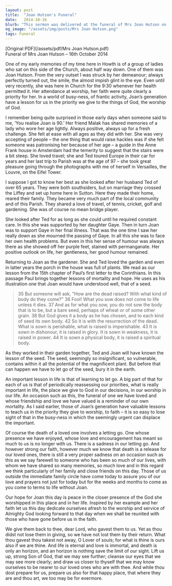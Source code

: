```yaml
---
layout: post
title:  "Joan Hutson's Funeral"
date:   2014-10-16
blurb: "This sermon was delivered at the funeral of Mrs Joan Hutson on 16th October 2014. It highlights Joan's vibrant life, her faith, and her love for gardening. The sermon draws parallels between the life cycle of a seed and human life, emphasizing the importance of faith and worship."
og_image: "/assets/img/posts/Mrs Joan Hutson.png"
tags: Funeral
---
```

[Original PDF](/assets/pdf/Mrs Joan Hutson.pdf)    
Funeral of Mrs Joan Hutson – 16th October 2014

One of my early memories of my time here in Howth is of a group of ladies who sat on this side of the Church, about half way down. One of them was Joan Hutson. From the very outset I was struck by her demeanour; always perfectly turned out, the smile, the almost impish glint in the eye. Even until very recently, she was here in Church for the 9:30 whenever her health permitted it. Her attendance at worship, her faith were quite clearly a priority for her. In a world of busy-ness, of frantic activity, Joan’s generation have a lesson for us in the priority we give to the things of God, the worship of God.

I remember being quite surprised in those early days when someone said to me, ‘You realise Joan is 90.’ Her friend Malak has shared memories of a lady who wore her age lightly. Always positive, always up for a fresh challenge. She felt at ease with all ages as they did with her. She was very accepting of people – the one thing that would raise hackles was if she felt someone was patronising her because of her age – a guide in the Anne Frank house in Amsterdam had the temerity to suggest that the stairs were a bit steep. She loved travel; she and Ted toured Europe in their car for years and her last trip to Parish was at the age of 97 – she took great pleasure going through the photographs with me of herself in Versailles, the Louvre, on the Eifel Tower.

I suppose I got to know her best as she looked after her husband Ted of over 65 years. They were both southsiders, but on marriage they crossed the Liffey and set up home here in Sutton. Here they made their home, reared their family. They became very much part of the local community and of this Parish. They shared a love of travel, of tennis, cricket, golf and gardening. She was of course no mean bridge player.

She looked after Ted for as long as she could until he required constant care. In this she was supported by her daughter Gaye. Then in turn Joan was to support Gaye in her final illness. That was the one time I saw her really down as she mourned the passing of Gaye. In all this she was to face her own health problems. But even in this her sense of humour was always there as she showed off her purple feet, stained with permanganate. Her positive outlook on life, her gentleness, her good humour remained.

Returning to Joan as the gardener. She and Ted loved the garden and even in latter years the porch in the house was full of plants. We read as our lesson from the 15th chapter of Paul’s first letter to the Corinthians. In this passage Paul brings together lessons of mortality and hope. He uses as his illustration one that Joan would have understood well, that of a seed.

> 35 But someone will ask, "How are the dead raised? With what kind of body do they come?" 36 Fool! What you sow does not come to life unless it dies. 37 And as for what you sow, you do not sow the body that is to be, but a bare seed, perhaps of wheat or of some other grain. 38 But God gives it a body as he has chosen, and to each kind of seed its own body.
> 42 So it is with the resurrection of the dead. What is sown is perishable, what is raised is imperishable. 43 It is sown in dishonour, it is raised in glory. It is sown in weakness, it is raised in power. 44 It is sown a physical body, it is raised a spiritual body.

As they worked in their garden together, Ted and Joan will have known the lesson of the seed. The seed, seemingly so insignificant, so vulnerable, contains within it all the potential of the magnificent plant. But before that can happen we have to let go of the seed, bury it in the earth.

An important lesson in life is that of learning to let go. A big part of that for each of us is that of periodically reassessing our priorities, what is really important in life, the place we give to God in our decisions, in our worship in our life. An occasion such as this, the funeral of one we have loved and whose friendship and love we have valued is a reminder of our own mortality. As I said earlier, those of Joan’s generation have valuable lessons to teach us in the priority they give to worship, to faith – it is so easy to lose sight of that in the busy-ness in which the seemingly urgent can displace the important.

Of course the death of a loved one involves a letting go. One whose presence we have enjoyed, whose love and encouragement has meant so much to us is no longer with us. There is a sadness in our letting go. And however strong our faith, however much we know that death is a release for our loved ones, there is still a very proper sadness on an occasion such as this as we say farewell to someone who has been so much of our lives, with whom we have shared so many memories, so much love and in this regard we think particularly of her family and close friends on this day. Those of us outside the immediate family circle have come today to assure you of our love and prayers not just for today but for the weeks and months to come as you come to terms to life without Joan.

Our hope for Joan this day is peace in the closer presence of the God she worshipped in this place and in her life. Inspired by her example and her faith let us this day dedicate ourselves afresh to the worship and service of Almighty God looking forward to that day when we shall be reunited with those who have gone before us in the faith.

We give them back to thee, dear Lord, who gavest them to us. Yet as thou didst not lose them in giving, so we have not lost them by their return. What thou gavest thou takest not away, O Lover of souls; for what is thine is ours also if we are thine. And life is eternal and love is immortal, and death is only an horizon, and an horizon is nothing save the limit of our sight. Lift us up, strong Son of God, that we may see further; cleanse our eyes that we may see more clearly; and draw us closer to thyself that we may know ourselves to be nearer to our loved ones who are with thee. And while thou dost prepare for us, prepare us also for that happy place, that where they are and thou art, we too may be for evermore.
